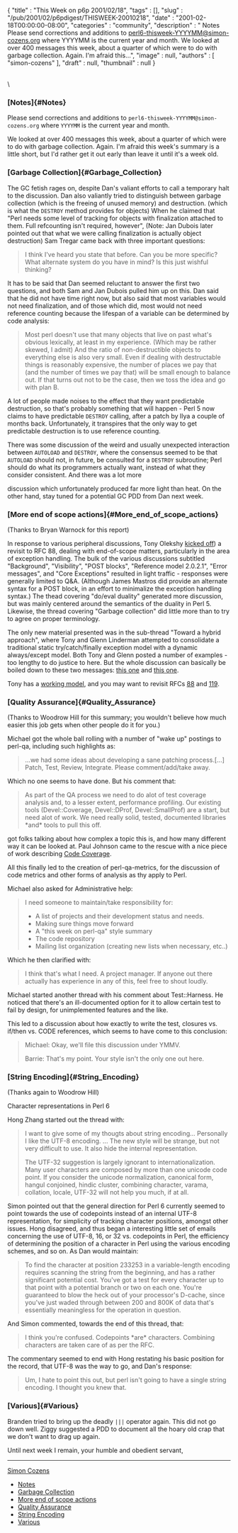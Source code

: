 {
   "title" : "This Week on p6p 2001/02/18",
   "tags" : [],
   "slug" : "/pub/2001/02/p6pdigest/THISWEEK-20010218",
   "date" : "2001-02-18T00:00:00-08:00",
   "categories" : "community",
   "description" : " Notes Please send corrections and additions to perl6-thisweek-YYYYMM@simon-cozens.org where YYYYMM is the current year and month. We looked at over 400 messages this week, about a quarter of which were to do with garbage collection. Again. I'm afraid this...",
   "image" : null,
   "authors" : [
      "simon-cozens"
   ],
   "draft" : null,
   "thumbnail" : null
}





\
\
### [Notes]{#Notes}

Please send corrections and additions to
`perl6-thisweek-YYYYMM@simon-cozens.org` where `YYYYMM` is the current
year and month.

We looked at over 400 messages this week, about a quarter of which were
to do with garbage collection. Again. I'm afraid this week's summary is
a little short, but I'd rather get it out early than leave it until it's
a week old.

### [Garbage Collection]{#Garbage_Collection}

The GC fetish rages on, despite Dan's valiant efforts to call a
temporary halt to the discussion. Dan also valiantly tried to
distinguish between garbage collection (which is the freeing of unused
memory) and destruction. (which is what the `DESTROY` method provides
for objects) When he claimed that "Perl needs some level of tracking for
objects with finalization attached to them. Full refcounting isn't
required, however", (Note: Jan Dubois later pointed out that what we
were calling finalization is actually object destruction) Sam Tregar
came back with three important questions:

> I think I've heard you state that before. Can you be more specific?
> What alternate system do you have in mind? Is this just wishful
> thinking?

It has to be said that Dan seemed reluctant to answer the first two
questions, and both Sam and Jan Dubois pulled him up on this. Dan said
that he did not have time right now, but also said that most variables
would not need finalization, and of those which did, most would not need
reference counting because the lifespan of a variable can be determined
by code analysis:

> Most perl doesn't use that many objects that live on past what's
> obvious lexically, at least in my experience. (Which may be rather
> skewed, I admit) And the ratio of non-destructible objects to
> everything else is also very small. Even if dealing with destructable
> things is reasonably expensive, the number of places we pay that (and
> the number of times we pay that) will be small enough to balance out.
> If that turns out not to be the case, then we toss the idea and go
> with plan B.

A lot of people made noises to the effect that they want predictable
destruction, so that's probably something that will happen - Perl 5 now
claims to have predictable `DESTROY` calling, after a patch by Ilya a
couple of months back. Unfortunately, it transpires that the only way to
get predictable destruction is to use reference counting.

There was some discussion of the weird and usually unexpected
interaction between `AUTOLOAD` and `DESTROY`, where the consensus seemed
to be that `AUTOLOAD` should not, in future, be consulted for a
`DESTROY` subroutine; Perl should do what its programmers actually want,
instead of what they consider consistent. And there was a lot more

discussion which unfortunately produced far more light than heat. On the
other hand, stay tuned for a potential GC PDD from Dan next week.

### [More end of scope actions]{#More_end_of_scope_actions}

(Thanks to Bryan Warnock for this report)

In response to various peripheral discussions, Tony Olekshy [kicked
off](http://archive.develooper.com/perl6-language@perl.org/msg05604.html))
a revisit to RFC 88, dealing with end-of-scope matters, particularly in
the area of exception handling. The bulk of the various discussions
subtitled "Background", "Visibility", "POST blocks", "Reference model
2.0.2.1", "Error messages", and "Core Exceptions" resulted in light
traffic - responses were generally limited to Q&A. (Although James
Mastros did provide an alternate syntax for a POST block, in an effort
to minimalize the exception handling syntax.) The thead covering
"do/eval duality" generated more discussion, but was mainly centered
around the semantics of the duality in Perl 5. Likewise, the thread
covering "Garbage collection" did little more than to try to agree on
proper terminology.

The only new material presented was in the sub-thread "Toward a hybrid
approach", where Tony and Glenn Linderman attempted to consolidate a
traditional static try/catch/finally exception model with a dynamic
always/except model. Both Tony and Glenn posted a number of examples -
too lengthy to do justice to here. But the whole discussion can
basically be boiled down to these two messages: [this
one](http://archive.develooper.com/perl6-language@perl.org/msg05868.html)
and [this
one](http://archive.develooper.com/perl6-language@perl.org/msg05985.html).

Tony has a [working model](http://www.avrasoft.com/perl6/try6-2021.txt),
and you may want to revisit RFCs [88](http://dev.perl.org/rfc/88.html)
and [119](http://dev.perl.org/rfc/119.html).

### [Quality Assurance]{#Quality_Assurance}

(Thanks to Woodrow Hill for this summary; you wouldn't believe how much
easier this job gets when other people do it for you.)

Michael got the whole ball rolling with a number of "wake up" postings
to perl-qa, including such highlights as:

> ...we had some ideas about developing a sane patching process.\[...\]
> Patch, Test, Review, Integrate. Please comment/add/take away.

Which no one seems to have done. But his comment that:

> As part of the QA process we need to do alot of test coverage analysis
> and, to a lesser extent, performance profiling. Our existing tools
> (Devel::Coverage, Devel::DProf, Devel::SmallProf) are a start, but
> need alot of work. We need really solid, tested, documented libraries
> \*and\* tools to pull this off.

got folks talking about how complex a topic this is, and how many
different way it can be looked at. Paul Johnson came to the rescue with
a nice piece of work describing [Code
Coverage](http://archive.develooper.com/perl-qa@perl.org/msg00277.html).

All this finally led to the creation of perl-qa-metrics, for the
discussion of code metrics and other forms of analysis as thy apply to
Perl.

Michael also asked for Administrative help:

> I need someone to maintain/take responsibility for:
>
> -   A list of projects and their development status and needs.
> -   Making sure things move forward
> -   A "this week on perl-qa" style summary
> -   The code repository
> -   Mailing list organization (creating new lists when necessary,
>     etc..)

Which he then clarified with:

> I think that's what I need. A project manager. If anyone out there
> actually has experience in any of this, feel free to shout loudly.

Michael started another thread with his comment about Test::Harness. He
noticed that there's an ill-documented option for it to allow certain
test to fail by design, for unimplemented features and the like.

This led to a discussion about how exactly to write the test, closures
vs. if/then vs. CODE references, which seems to have come to this
conclusion:

> Michael: Okay, we'll file this discussion under YMMV.
>
> Barrie: That's my point. Your style isn't the only one out here.

### [String Encoding]{#String_Encoding}

(Thanks again to Woodrow Hill)

Character representations in Perl 6

Hong Zhang started out the thread with:

> I want to give some of my thougts about string encoding... Personally
> I like the UTF-8 encoding. ... The new style will be strange, but not
> very difficult to use. It also hide the internal representation.
>
> The UTF-32 suggestion is largely ignorant to internationalization.
> Many user characters are composed by more than one unicode code point.
> If you consider the unicode normalization, canonical form, hangul
> conjoined, hindic cluster, combining character, varama, collation,
> locale, UTF-32 will not help you much, if at all.

Simon pointed out that the general direction for Perl 6 currently seemed
to point towards the use of codepoints instead of an internal UTF-8
representation, for simplicity of tracking character positions, amongst
other issues. Hong disagreed, and thus began a interesting little set of
emails concerning the use of UTF-8, 16, or 32 vs. codepoints in Perl,
the efficiency of determining the position of a character in Perl using
the various encoding schemes, and so on. As Dan would maintain:

> To find the character at position 233253 in a variable-length encoding
> requires scanning the string from the beginning, and has a rather
> significant potential cost. You've got a test for every character up
> to that point with a potential branch or two on each one. You're
> guaranteed to blow the heck out of your processor's D-cache, since
> you've just waded through between 200 and 800K of data that's
> essentially meaningless for the operation in question.

And Simon commented, towards the end of this thread, that:

> I think you're confused. Codepoints \*are\* characters. Combining
> characters are taken care of as per the RFC.

The commentary seemed to end with Hong restating his basic position for
the record, that UTF-8 was the way to go, and Dan's response:

> Um, I hate to point this out, but perl isn't going to have a single
> string encoding. I thought you knew that.

### [Various]{#Various}

Branden tried to bring up the deadly `|||` operator again. This did not
go down well. Ziggy suggested a PDD to document all the hoary old crap
that we don't want to drag up again.

Until next week I remain, your humble and obedient servant,

------------------------------------------------------------------------

[Simon Cozens](mailto:simon@brecon.co.uk)
-   [Notes](#Notes)
-   [Garbage Collection](#Garbage_Collection)
-   [More end of scope actions](#More_end_of_scope_actions)
-   [Quality Assurance](#Quality_Assurance)
-   [String Encoding](#String_Encoding)
-   [Various](#Various)


